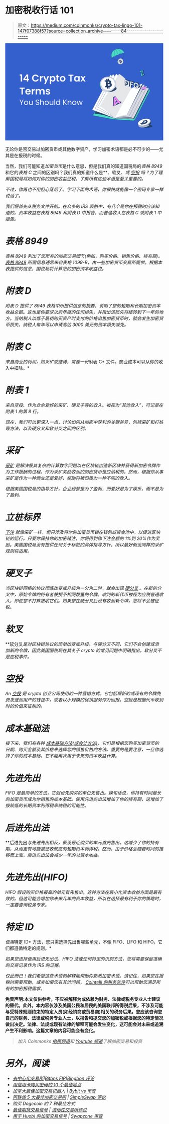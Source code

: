 # 加密税收行话 101

> 原文：<https://medium.com/coinmonks/crypto-tax-lingo-101-147f07388f57?source=collection_archive---------84----------------------->

![](img/876b2906305b9fc8f87727d2c17984d1.png)

无论你是否交易过加密货币或其他数字资产，学习加密术语都是必不可少的——尤其是在报税的时候。

当然，我们可能知道*加密货币*是什么意思，但是我们真的知道国税局的*表格 8949* 和它的*表格 C* 之间的区别吗？我们真的知道什么是[](https://cointelli.com/blog/crypto-hard-fork-taxes)**、软叉、*或 [*空投*](https://cointelli.com/blog/crypto-airdrop-taxes) 吗？为了理解国税局将如何对你的加密收益征税，了解所有这些术语是至关重要的。*

*不过，你再也不用担心落后了。学习下面的术语，你很快就能像一个密码专家一样说话了。*

*我们将首先从税务文件开始。在众多的 IRS 表格中，有几个是你在报税时应该知道的。资本收益在表格 8949 和附表 D 中报告，而普通收入在表格 C 或附表 1 中报告。*

# *表格 8949*

**表格 8949* 列出了您所有的加密交易细节(例如，购买价格、销售价格、持有期)。[表格 8949](https://cointelli.com/blog/how-to-report-cryptocurrency-transactions) 所需信息通常来自表格 1099-B，由一些加密货币交易所提供。根据本表提供的信息，国税局将计算您的加密资本收益税。*

# *附表 D*

**附表 D* 提供了 8949 表格中所提供信息的摘要，说明了您的短期和长期加密资本收益总额。这也是你要求以前年度的任何损失，并指出该损失将结转到下一年的地方。当纳税人以低于最初购买资产时支付的价格出售加密货币时，就会发生加密货币损失。纳税人每年可以申请高达 3000 美元的资本损失减免。*

# *附表 C*

*来自商业的利润，如采矿或赌博，需要一份*附表 C* 文件。商业成本可以从你的收入中扣除。*

# *附表 1*

*来自空投、作为业余爱好的采矿、硬叉子等的收入。被视为“其他收入”，可记录在附表 1 的第 8 行。*

*现在，我们可以更深入一点，讨论如何从加密中获利的关键差异，包括采矿和打桩等方法，以及硬分叉和软分叉之间的区别。*

# *采矿*

*[*采矿*](https://cointelli.com/blog/crypto-mining-taxes) 是解决极其复杂的计算数学问题以在区块链创造新区块并获得新加密令牌作为工作报酬的过程。作为采矿奖励收到的加密货币是应纳税的。然而，根据你从事采矿是作为一种商业还是爱好，奖励将被归类为一种不同的收入。*

*根据美国国税局的指导方针，企业经营是为了盈利，而爱好是为了娱乐，而不是为了盈利。*

# *立桩标界*

*[*下注*](https://cointelli.com/blog/crypto-staking-taxes) 就像采矿一样，但只涉及将你的加密货币锁在钱包或资金池中，以促进区块链的运行。只要你保持你的加密赌注，你将得到你下注金额的 1%到 20%作为奖励。美国国税局没有提供任何关于标桩的具体指导方针，所以最好假设同样的采矿规则将适用。*

# *硬叉子*

*当区块链网络的协议彻底改变或升级为一分为二时，就会出现 [*硬分叉*](https://cointelli.com/blog/crypto-hard-fork-taxes) 。在新的分叉中，原始令牌的持有者被授予相同数量的令牌。收到的新代币被视为应税普通收入，即使您不打算接收它们。如果您在硬分叉后没有收到新令牌，您将不会被征税。*

# *软叉*

**软分叉*是对区块链协议的简单改变或升级。与硬分叉不同，它们不会创建或添加新的令牌，因此美国国税局在其关于 crypto 的常见问题中明确指出，软分叉不是应税事件。*

# *空投*

*An [*空投*](https://cointelli.com/blog/crypto-airdrop-taxes) 是 crypto 创业公司使用的一种营销方式。它包括将新的或现有的令牌免费发送到用户的钱包中，或者以小规模的促销服务作为回报。空投是根据代币收到时的价值来征税的。*

# *成本基础法*

*接下来，我们有各种 [*成本基础方法*(或会计方法)](https://cointelli.com/blog/crypto-cost-basis)，它们是根据您购买加密货币的日期、购买金额及其价格来选择您的销售价格的方法。重要的是要注意，一旦你选择了你的成本基础，它不能再次用于未来的资本收益计算。*

# *先进先出*

*FIFO 是最简单的方法，它假设先购买的单位先售出。换句话说，你持有时间最长的加密货币成为你销售的成本基础。使用先进先出法增加了你的持有期，这增加了按较低的长期资本利得税率纳税的可能性。*

# *后进先出法*

**后进先出*与先进先出相反，假设最近购买的单元首先售出。这减少了你的持有期，从而更有可能被征收较高的短期资本利得税。然而，由于价格会随着时间的推移而上涨，后进先出法会减少一年的总资本收益。*

# *先进先出(HIFO)*

**HIFO* 假设购买价格最高的单元首先售出。这种方法在最小化资本收益方面是最有效的。但这可能会增加你未来几年的资本收益，所以在选择最有利于你的策略时，一定要咨询税务专家。*

# *特定 ID*

*使用*特定 ID* 方法，您只需选择先出售哪些单元，不像 FIFO、LIFO 和 HIFO，它们都遵循特定的规则。*

*如果您选择使用后进先出法、HIFO 法或任何特定的识别方法，您将需要保留准确的交易记录作为 IRS 的证据。*

*仅此而已！我们希望这些术语和解释能帮助你熟悉加密术语。请记住，如果您在报税时需要帮助，或者如果您有其他问题， [Cointelli 的税务软件](https://cointelli.com/)可以帮助您满足所有的加密报税需求。*

**免责声明:本文仅供参考，不应被解释为或依赖为财务、法律或税务专业人士建议的替代。此外，本内容仅涉及美国公民和居民的美国联邦所得税后果，不涉及可能与受特殊规则约束的特定人员(如经销商或贸易商)相关的税务后果。您应该咨询您自己的财务、法律或税务专业人士，以报告和提交您的加密税或根据您的特定情况做出决定。法律、法规或现有法律的解释可能会发生变化，这可能会对未来或追溯产生不利影响。这篇文章的内容可能会有变化。**

> *加入 Coinmonks [电报频道](https://t.me/coincodecap)和 [Youtube 频道](https://www.youtube.com/c/coinmonks/videos)了解加密交易和投资*

# *另外，阅读*

*   *[去中心化交易所](https://coincodecap.com/what-are-decentralized-exchanges)|[Bitbns FIP](https://coincodecap.com/bitbns-fip)|[Bingbon 评论](https://coincodecap.com/bingbon-review)*
*   *[用信用卡购买密码的 10 个最佳地点](https://coincodecap.com/buy-crypto-with-credit-card)*
*   *[加拿大最佳加密交易机器人](https://coincodecap.com/5-best-crypto-trading-bots-in-canada) | [Bybit vs 币安](https://coincodecap.com/bybit-binance-moonxbt)*
*   *[阿联酋 5 大最佳加密交易所](https://coincodecap.com/best-crypto-exchanges-in-uae) | [SimpleSwap 评论](https://coincodecap.com/simpleswap-review)*
*   *购买 Dogecoin 的 7 种最佳方式*
*   *[最佳期货交易信号](https://coincodecap.com/futures-trading-signals) | [流动性交易所评论](https://coincodecap.com/liquid-exchange-review)*
*   *[用于 Huobi 的加密交易信号](https://coincodecap.com/huobi-crypto-trading-signals) | [Swapzone 审查](/coinmonks/swapzone-review-crypto-exchange-data-aggregator-e0ad78e55ed7)*